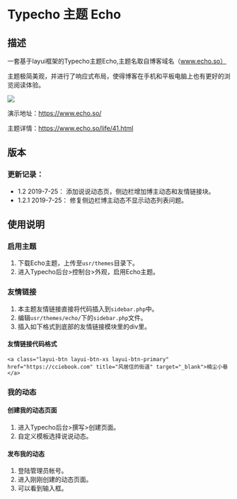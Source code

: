 # Typecho 主题 Echo

## 描述

一套基于layui框架的Typecho主题Echo,主题名取自博客域名（www.echo.so）

主题极简美观，并进行了响应式布局，使得博客在手机和平板电脑上也有更好的浏览阅读体验。

![](https://www.echo.so/typecho-echo.png)

演示地址：https://www.echo.so/

主题详情：https://www.echo.so/life/41.html

## 版本

### 更新记录：

- 1.2 2019-7-25： 添加说说动态页，侧边栏增加博主动态和友情链接块。
- 1.2.1 2019-7-25： 修复侧边栏博主动态不显示动态列表问题。

## 使用说明

### 启用主题

1. 下载Echo主题，上传至`usr/themes`目录下。
2. 进入Typecho后台>控制台>外观，启用Echo主题。

### 友情链接

1. 本主题友情链接直接将代码插入到`sidebar.php`中。
2. 编辑`usr/themes/echo/`下的`sidebar.php`文件。
3. 插入如下格式到底部的友情链接模块里的div里。

#### 友情链接代码格式

```
<a class="layui-btn layui-btn-xs layui-btn-primary" href="https://cciebook.com" title="风居住的街道" target="_blank">楠尘小巷</a>
```

### 我的动态

#### 创建我的动态页面

1. 进入Typecho后台>撰写>创建页面。
2. 自定义模板选择说说动态。

#### 发布我的动态

1. 登陆管理员帐号。
2. 进入刚刚创建的动态页面。
3. 可以看到输入框。
